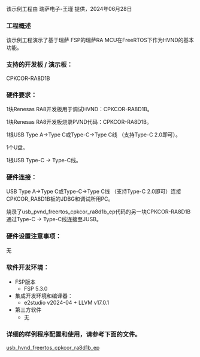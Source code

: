 该示例工程由 瑞萨电子-王瑾 提供，2024年06月28日

### 工程概述

该示例工程演示了基于瑞萨 FSP的瑞萨RA MCU在FreeRTOS下作为HVND的基本功能。

### 支持的开发板 / 演示板：

CPKCOR-RA8D1B
   
### 硬件要求：

1块Renesas RA8开发板用于调试HVND：CPKCOR-RA8D1B。

1块Renesas RA8开发板烧录PVND代码：CPKCOR-RA8D1B。

1根USB Type A->Type C或Type-C->Type C线 （支持Type-C 2.0即可）。

1个U盘。

1根USB Type-C -> Type-C线。

### 硬件连接：

USB Type A->Type C或Type-C->Type C线 （支持Type-C 2.0即可）连接CPKCOR_RA8D1B板的JDBG和调试所用PC。

烧录了usb_pvnd_freertos_cpkcor_ra8d1b_ep代码的另一块CPKCOR-RA8D1B通过Type-C -> Type-C线连接至JUSB。

### 硬件设置注意事项：

无

### 软件开发环境：
   
* FSP版本
  * FSP 5.3.0
* 集成开发环境和编译器：
  * e2studio v2024-04 + LLVM v17.0.1
* 第三方软件
  * 无 
	   

### 详细的样例程序配置和使用，请参考下面的文件。

[usb_hvnd_freertos_cpkcor_ra8d1b_ep](usb_hvnd_freertos_cpkcor_ra8d1b_ep.md)
